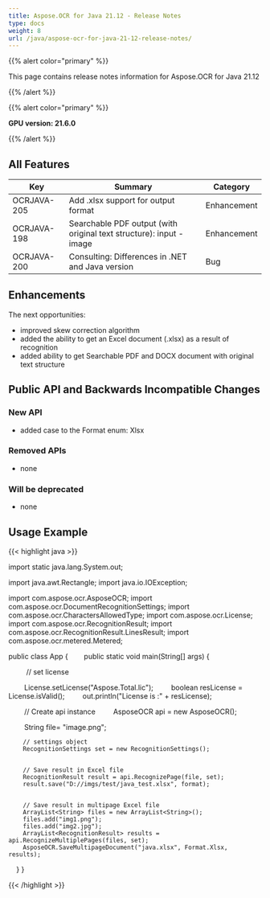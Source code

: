 ```yaml
---
title: Aspose.OCR for Java 21.12 - Release Notes
type: docs
weight: 8
url: /java/aspose-ocr-for-java-21-12-release-notes/
---
```


{{% alert color="primary" %}}

This page contains release notes information for Aspose.OCR for Java 21.12

{{% /alert %}}

{{% alert color="primary" %}}

**GPU version: 21.6.0**

{{% /alert %}}

## All Features

|Key|Summary|Category|
|---|---|---|
|OCRJAVA-205| Add .xlsx support for output format |Enhancement|
|OCRJAVA-198| Searchable PDF output (with original text structure): input - image |Enhancement|
|OCRJAVA-200| Consulting: Differences in .NET and Java version |Bug|

## Enhancements

The next opportunities:

- improved skew correction algorithm
- added the ability to get an Excel document (.xlsx) as a result of recognition
- added ability to get Searchable PDF and DOCX document with original text structure

## Public API and Backwards Incompatible Changes

### New API

- added case to the Format enum: Xlsx


### Removed APIs

- none


### Will be deprecated

- none

## Usage Example

{{< highlight java >}}

import static java.lang.System.out;

import java.awt.Rectangle;
import java.io.IOException;

import com.aspose.ocr.AsposeOCR;
import com.aspose.ocr.DocumentRecognitionSettings;
import com.aspose.ocr.CharactersAllowedType;
import com.aspose.ocr.License;
import com.aspose.ocr.RecognitionResult;
import com.aspose.ocr.RecognitionResult.LinesResult;
import com.aspose.ocr.metered.Metered;


public class App {
       public static void main(String[] args) {

         // set license    

        License.setLicense("Aspose.Total.lic");
        boolean resLicense = License.isValid();
        out.println("License is :" + resLicense);


        // Create api instance
        AsposeOCR api = new AsposeOCR();

        String file= "image.png";		
		
	    // settings object 
		RecognitionSettings set = new RecognitionSettings();
		
		
		// Save result in Excel file
		RecognitionResult result = api.RecognizePage(file, set);	
		result.save("D://imgs/test/java_test.xlsx", format);
		

		// Save result in multipage Excel file
		ArrayList<String> files = new ArrayList<String>();
		files.add("img1.png");
		files.add("img2.jpg");
		ArrayList<RecognitionResult> results = api.RecognizeMultiplePages(files, set);	
		AsposeOCR.SaveMultipageDocument("java.xlsx", Format.Xlsx, results);
    }
}

{{< /highlight >}}
